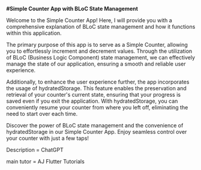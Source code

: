 **#Simple Counter App with BLoC State Management**

Welcome to the Simple Counter App! Here, I will provide you with a comprehensive explanation of BLoC state management and how it functions within this application.

The primary purpose of this app is to serve as a Simple Counter, allowing you to effortlessly increment and decrement values. Through the utilization of BLoC (Business Logic Component) state management, we can effectively manage the state of our application, ensuring a smooth and reliable user experience.

Additionally, to enhance the user experience further, the app incorporates the usage of hydratedStorage. This feature enables the preservation and retrieval of your counter's current state, ensuring that your progress is saved even if you exit the application. With hydratedStorage, you can conveniently resume your counter from where you left off, eliminating the need to start over each time.

Discover the power of BLoC state management and the convenience of hydratedStorage in our Simple Counter App. Enjoy seamless control over your counter with just a few taps!


Description = ChatGPT

main tutor = AJ Flutter Tutorials 


